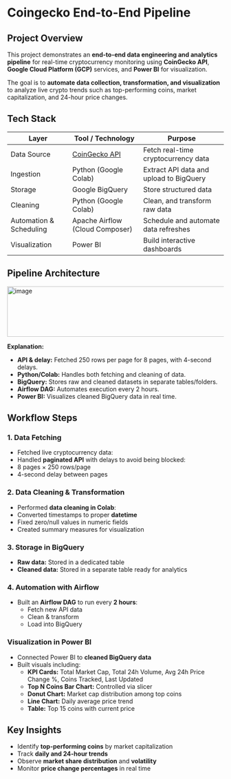 # Coingecko End-to-End Pipeline 

## Project Overview  
This project demonstrates an **end-to-end data engineering and analytics pipeline** for real-time cryptocurrency monitoring using **CoinGecko API**, **Google Cloud Platform (GCP)** services, and **Power BI** for visualization.  

The goal is to **automate data collection, transformation, and visualization** to analyze live crypto trends such as top-performing coins, market capitalization, and 24-hour price changes.


## Tech Stack  

| Layer | Tool / Technology | Purpose |
|-------|------------------|---------|
| Data Source | [CoinGecko API](https://www.coingecko.com/en/api/documentation) | Fetch real-time cryptocurrency data |
| Ingestion | Python (Google Colab) | Extract API data and upload to BigQuery |
| Storage | Google BigQuery | Store structured data |
| Cleaning | Python (Google Colab) | Clean, and transform raw data |
| Automation & Scheduling | Apache Airflow (Cloud Composer) | Schedule and automate data refreshes |
| Visualization | Power BI | Build interactive dashboards |


## Pipeline Architecture  

<img width="525" height="117" alt="image" src="https://github.com/user-attachments/assets/4b750d2f-60e7-4f58-9533-71a90b81f0ab" />


**Explanation:**  
- **API & delay:** Fetched 250 rows per page for 8 pages, with 4-second delays.
- **Python/Colab:** Handles both fetching and cleaning of data.  
- **BigQuery:** Stores raw and cleaned datasets in separate tables/folders.  
- **Airflow DAG:** Automates execution every 2 hours.  
- **Power BI:** Visualizes cleaned BigQuery data in real time.


## Workflow Steps  
### 1. Data Fetching  
- Fetched live cryptocurrency data:  
- Handled **paginated API** with delays to avoid being blocked:  
- 8 pages × 250 rows/page  
- 4-second delay between pages  

### 2. Data Cleaning & Transformation  
- Performed **data cleaning in Colab**:  
- Converted timestamps to proper **datetime**  
- Fixed zero/null values in numeric fields  
- Created summary measures for visualization  

### 3. Storage in BigQuery  
- **Raw data:** Stored in a dedicated table 
- **Cleaned data:** Stored in a separate table ready for analytics  

### 4. Automation with Airflow  
- Built an **Airflow DAG** to run every **2 hours**:  
  - Fetch new API data  
  - Clean & transform  
  - Load into BigQuery  

### Visualization in Power BI  
- Connected Power BI to **cleaned BigQuery data**  
- Built visuals including:  
  - **KPI Cards:** Total Market Cap, Total 24h Volume, Avg 24h Price Change %, Coins Tracked, Last Updated  
  - **Top N Coins Bar Chart:** Controlled via slicer  
  - **Donut Chart:** Market cap distribution among top coins  
  - **Line Chart:** Daily average price trend  
  - **Table:** Top 15 coins with current price  

## Key Insights  

- Identify **top-performing coins** by market capitalization  
- Track **daily and 24-hour trends**  
- Observe **market share distribution** and **volatility**  
- Monitor **price change percentages** in real time  



